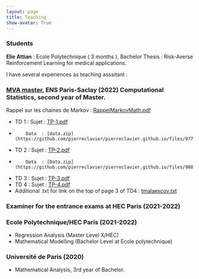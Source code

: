 ```yaml
---
layout: page
title: Teaching
show-avatar: True
---
```


### Students 

**Elie Attian** : Ecole Polytechnique ( 3 months ), Bachelor Thesis : Risk-Averse Reinforcement Learning for medical applications.

I have several experiences as teaching asssitant :

### [MVA master](https://www.master-mva.com/), ENS Paris-Saclay (2022) Computational Statistics, second year of Master.

Rappel sur les chaines de Markov : [RappelMarkovMath.pdf](https://github.com/pierreclavier/pierreclavier.github.io/files/9849848/RappelMarkovMath.pdf)



*  TD 1 : Sujet : [TP-1.pdf](https://github.com/pierreclavier/pierreclavier.github.io/files/9775924/TP-1.pdf)
*         Data  : [data.zip](https://github.com/pierreclavier/pierreclavier.github.io/files/9775977/data.zip)  
*  TD 2 : Sujet : [TP-2.pdf](https://github.com/pierreclavier/pierreclavier.github.io/files/9775925/TP-2.pdf)
*         Data  : [Data.zip](https://github.com/pierreclavier/pierreclavier.github.io/files/9882573/Data.zip)
*  TD 3 : Sujet : [TP-3.pdf](https://github.com/pierreclavier/pierreclavier.github.io/files/9775928/TP-3.pdf)
*  TD 4 : Sujet : [TP-4.pdf](https://github.com/pierreclavier/pierreclavier.github.io/files/9775929/TP-4.pdf)
*  Additional .txt for link on the top of page 3 of TD4 : [tmalaexcov.txt](https://github.com/pierreclavier/pierreclavier.github.io/files/10208994/tmalaexcov.txt)


<!---
* 

*  TD 3 : #[TP-3.pdf](https://github.com/pierreclavier/pierreclavier.github.io/files/9775928/TP-3.pdf)

*  TD 4 : #[TP-4.pdf](https://github.com/pierreclavier/pierreclavier.github.io/files/9775929/TP-4.pdf)
-->


### Examiner for the entrance exams at HEC Paris (2021-2022)

### Ecole Polytechnique/HEC Paris (2021-2022)

* Regression Analysis (Master Level X/HEC)
* Mathematical Modelling (Bachelor Level at Ecole polytechnique)

### Université de Paris (2020)

* Mathematical Analysis, 3rd year of Bachelor.

<p>&nbsp;</p>

